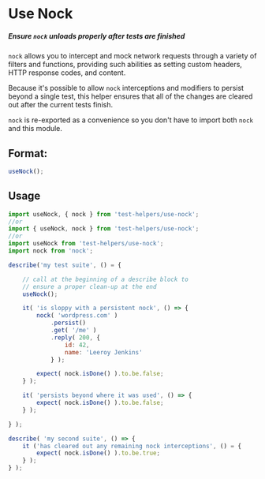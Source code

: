 # Use Nock

##### Ensure `nock` unloads properly after tests are finished

`nock` allows you to intercept and mock network requests through a variety of filters and functions, providing such abilities as setting custom headers, HTTP response codes, and content.

Because it's possible to allow `nock` interceptions and modifiers to persist beyond a single test, this helper ensures that all of the changes are cleared out after the current tests finish.

`nock` is re-exported as a convenience so you don't have to import both `nock` and this module.

## Format:
```js
useNock();
```

## Usage

```js
import useNock, { nock } from 'test-helpers/use-nock';
//or
import { useNock, nock } from 'test-helpers/use-nock';
//or
import useNock from 'test-helpers/use-nock';
import nock from 'nock';

describe('my test suite', () = {

    // call at the beginning of a describe block to
    // ensure a proper clean-up at the end
    useNock();

	it( 'is sloppy with a persistent nock', () => {
	    nock( 'wordpress.com' )
	        .persist()
	        .get( '/me' )
	        .reply( 200, {
	            id: 42,
	            name: 'Leeroy Jenkins'
            } );

        expect( nock.isDone() ).to.be.false;
	} );

	it( 'persists beyond where it was used', () => {
	    expect( nock.isDone() ).to.be.false;
	} );

} );

describe( 'my second suite', () => {
	it ('has cleared out any remaining nock interceptions', () = {
	    expect( nock.isDone() ).to.be.true;
	} );
} );
```
